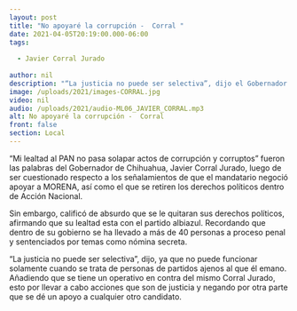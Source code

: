 ```yaml
---
layout: post
title: "No apoyaré la corrupción -  Corral "
date: 2021-04-05T20:19:00.000-06:00
tags:
  
  - Javier Corral Jurado
  
author: nil
description: "“La justicia no puede ser selectiva”, dijo el Gobernador."
image: /uploads/2021/images-CORRAL.jpg
video: nil
audio: /uploads/2021/audio-ML06_JAVIER_CORRAL.mp3
alt: No apoyaré la corrupción -  Corral 
front: false
section: Local
---
```


“Mi lealtad al PAN no pasa solapar actos de corrupción y corruptos” fueron las palabras del Gobernador de Chihuahua, Javier Corral Jurado, luego de ser cuestionado respecto a los señalamientos de que el mandatario negoció apoyar a MORENA, así como el que se retiren los derechos políticos dentro de Acción Nacional.

Sin embargo, calificó de absurdo que se le quitaran sus derechos políticos, afirmando que su lealtad esta con el partido albiazul. Recordando que dentro de su gobierno se ha llevado a más de 40 personas a proceso penal y sentenciados por temas como nómina secreta.

“La justicia no puede ser selectiva”, dijo, ya que no puede funcionar solamente cuando se trata de personas de partidos ajenos al que él emano. Añadiendo que se tiene un operativo en contra del mismo Corral Jurado, esto por llevar a cabo acciones que son de justicia y negando por otra parte que se dé un apoyo a cualquier otro candidato.